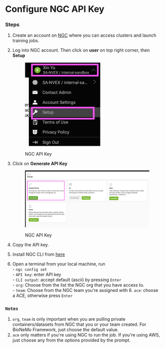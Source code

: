 # Configure NGC API Key

### Steps

1. Create an account on [NGC](https://bc.ngc.nvidia.com/jobs) where you can access clusters and launch training jobs.

2. Log into NGC account. Then click on **user** on top right corner, then **Setup**
    <figure><img src="../.gitbook/assets/images/ngc-apikey-1.jpg" alt=""><figcaption><p>NGC API Key</p></figcaption></figure>
3. Click on **Generate API Key**
   <figure><img src="../.gitbook/assets/images/ngc-apikey-2.jpg" alt=""><figcaption><p>NGC API Key</p></figcaption></figure>
4. Copy the API key.
5. Install NGC CLI from [here](https://ngc.nvidia.com/setup/installers/cli)
6. Open a terminal from your local machine, run\
   \-  `ngc config set` \
   \-  `API key`: enter API key\
   \-  `CLI output`: accept default (ascii) by pressing `Enter` \
   \- `org`: Choose from the list the NGC org that you have access to. \
   \- `team`: Choose from the NGC team you're assigned with 8. `ace`: choose a ACE, otherwise press `Enter`

### `Notes`

1. `org`, `team` is only important when you are pulling private containers/datasets from NGC that you or your team created. For BioNeMo Framework, just choose the default value.
2. `ace` only matters if you're using NGC to run the job. If you're using AWS, just choose any from the options provided by the prompt.
